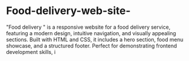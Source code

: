 # Food-delivery-web-site-
"Food delivery " is a responsive website for a food delivery service, featuring a modern design, intuitive navigation, and visually appealing sections. Built with HTML and CSS, it includes a hero section, food menu showcase, and a structured footer. Perfect for demonstrating frontend development skills, i
